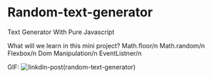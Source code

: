 # Random-text-generator
Text Generator With Pure Javascript

What will we learn in this mini project?
Math.floor/n
Math.random/n
Flexbox/n
Dom Manipulation/n
EventListner/n

GIF:
![linkdin-post(random-text-generator)](https://user-images.githubusercontent.com/92850417/230827365-c36c2c87-7f38-42c9-ad85-f15aa8a16ccf.gif)

